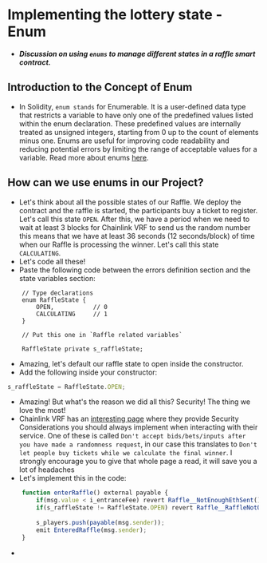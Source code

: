 # Implementing the lottery state - Enum
- ***Discussion on using `enums` to manage different states in a raffle smart contract.***

## Introduction to the Concept of Enum
- In Solidity, `enum stands` for Enumerable. It is a user-defined data type that restricts a variable to have only one of the predefined values listed within the enum declaration. These predefined values are internally treated as unsigned integers, starting from 0 up to the count of elements minus one. Enums are useful for improving code readability and reducing potential errors by limiting the range of acceptable values for a variable. Read more about enums [here](https://docs.soliditylang.org/en/v0.8.26/types.html#enums).

## How can we use enums in our Project?
- Let's think about all the possible states of our Raffle. We deploy the contract and the raffle is started, the participants buy a ticket to register. Let's call this state `OPEN`. After this, we have a period when we need to wait at least 3 blocks for Chainlink VRF to send us the random number this means that we have at least 36 seconds (12 seconds/block) of time when our Raffle is processing the winner. Let's call this state `CALCULATING`.
- Let's code all these!
- Paste the following code between the errors definition section and the state variables section:

```solidity
    // Type declarations
    enum RaffleState {
        OPEN,           // 0
        CALCULATING     // 1
    }

    // Put this one in `Raffle related variables`

    RaffleState private s_raffleState;
```

- Amazing, let's default our raffle state to open inside the constructor.
- Add the following inside your constructor:

```javascript
s_raffleState = RaffleState.OPEN;
```

- Amazing! But what's the reason we did all this? Security! The thing we love the most!
- Chainlink VRF has an [interesting page](https://docs.chain.link/vrf/v2-5/security) where they provide Security Considerations you should always implement when interacting with their service. One of these is called `Don't accept bids/bets/inputs after you have made a randomness request`, in our case this translates to `Don't let people buy tickets while we calculate the final winner`. I strongly encourage you to give that whole page a read, it will save you a lot of headaches
- Let's implement this in the code:

```javascript
    function enterRaffle() external payable {
        if(msg.value < i_entranceFee) revert Raffle__NotEnoughEthSent();
        if(s_raffleState != RaffleState.OPEN) revert Raffle__RaffleNotOpen(); // If not open you don't enter.
        
        s_players.push(payable(msg.sender));
        emit EnteredRaffle(msg.sender);
    }
```

- 